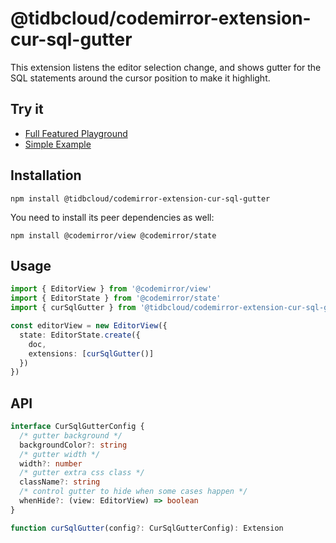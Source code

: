 # @tidbcloud/codemirror-extension-cur-sql-gutter

This extension listens the editor selection change, and shows gutter for the SQL statements around the cursor position to make it highlight.

## Try it

- [Full Featured Playground](https://tisqleditor-playground.netlify.app/)
- [Simple Example](https://tisqleditor-playground.netlify.app/?example=cur-sql-gutter&with_select)

## Installation

```shell
npm install @tidbcloud/codemirror-extension-cur-sql-gutter
```

You need to install its peer dependencies as well:

```shell
npm install @codemirror/view @codemirror/state
```

## Usage

```ts
import { EditorView } from '@codemirror/view'
import { EditorState } from '@codemirror/state'
import { curSqlGutter } from '@tidbcloud/codemirror-extension-cur-sql-gutter'

const editorView = new EditorView({
  state: EditorState.create({
    doc,
    extensions: [curSqlGutter()]
  })
})
```

## API

```ts
interface CurSqlGutterConfig {
  /* gutter background */
  backgroundColor?: string
  /* gutter width */
  width?: number
  /* gutter extra css class */
  className?: string
  /* control gutter to hide when some cases happen */
  whenHide?: (view: EditorView) => boolean
}

function curSqlGutter(config?: CurSqlGutterConfig): Extension
```
